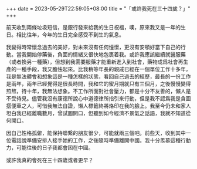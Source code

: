 +++
date = 2023-05-29T22:59:05+08:00
title = "「或許我死在三十四歲？」"
+++

前天收到兩條垃圾短信，是銀行發來給我的生日祝福，噢，原來我又是一年的生日。相比往年，今年的生日完全感受不到生的氣息。

我變得時常懷念過去的美好，對未來沒有任何憧憬，更沒有安頓好當下自己的行動。當我開始停藥後，負面的情緒又很快地包裹着我。或許我應該繼續就醫服藥（或者換另一種藥），但想到我需要服藥才能重新進入到社會，藥物成爲社會再生產的一種手段，我又膽怯起來。比我稍等年長的親戚已經在一個單位工作十多年，我是無法體會和想象這是一種怎樣的狀態，看回自己過去的經歷，最長的一份工作是兩年，兩年已經覺得是很長時間，我和它的蜜月期就只有三個月，之後慢慢變得煎熬，待十年，我無法想象。不工作所面對社會壓力，都是十分不友善的，懶人是不受待見。儘管我沒有康德所說心中道德律所指引來行動，但是我不認爲我是貪圖搭便車之人，可惜我無法自證，懶人標籤終將烙印在我的臉上。我至今仍未和家人坦白我已經離職數月，曾試圖開口，但聽到如今經濟不景氣之話語，我就不知道從何開口。

因自己性格孤僻，能保持聯繫的朋友很少，可能就兩三個吧。前些天，收到其中一位電話說準備安排人接手她的工作，之後隨時準備離開中國。我十分羨慕這種行動力，可能往後的日子我都會困在中國。

或許我真的會死在三十四歲或者更早？